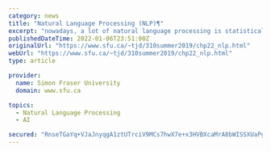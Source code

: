 ```yaml
---
category: news
title: "Natural Language Processing (NLP)¶"
excerpt: "nowadays, a lot of natural language processing is statistical in nature, i.e. it uses statistical and probabilistic algorithms to learn rules for solving language problem such techniques don’t have a deep understanding of language in the way that humans ..."
publishedDateTime: 2022-01-06T23:51:00Z
originalUrl: "https://www.sfu.ca/~tjd/310summer2019/chp22_nlp.html"
webUrl: "https://www.sfu.ca/~tjd/310summer2019/chp22_nlp.html"
type: article

provider:
  name: Simon Fraser University
  domain: www.sfu.ca

topics:
  - Natural Language Processing
  - AI

secured: "RnseTGaYq+VJaJnyqgA1ztUTrciV9MCs7hwX7e+x3HVBXcaMrA8bWISSXUaPgAV1wbNal49Wnap8px8jZ0RgrDC3xgw1pPUlY2ASoCa4A6DhUT8U3yjbctrNkfWEQcn29hsxBwbatHCKZJuGkq+4Hrfmiz17A/prGqD8d47Fe095jFuk4+NDDHpuP+A7MVve2oDl01rTcAHtsmXhkRImSoTM2XaMLD0vWh9OyBUtggQCY9YGaxBrdYCw3WLBipnmqk+TwS1bj7Fi5HGplamFWlZEheEJg/dCoxdzn3IHODB918oEss3Fx/U7oIxUWloj1SnphvIq6hZg0GDdZ+8119NkdOzkT0gbGsOpBE85RU4=;iTPMg87AMf/1pkGSfJEt5A=="
---
```


